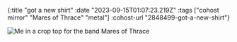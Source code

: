 {:title "got a new shirt"
 :date "2023-09-15T01:07:23.219Z"
 :tags ["cohost mirror" "Mares of Thrace" "metal"]
 :cohost-url "2848499-got-a-new-shirt"}

![Me in a crop top for the band Mares of Thrace](/img/cohost-mirror/2848499-got-a-new-shirt/IMG_6385.jpeg)

